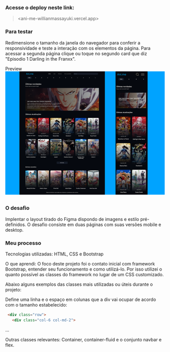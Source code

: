 ### Acesse o deploy neste link: 
><ani-me-willianmassayuki.vercel.app>

### Para testar
Redimensione o tamanho da janela do navegador para conferir a responsividade e teste a interação com os elementos da página.
Para acessar a segunda página clique ou toque no segundo card que diz "Episodio 1 Darling in the Franxx".

Preview
 ![Ani.me - Desafio de implementação de design por Codelandia](image/screenshots/ani.me1.png)
##
### O desafio

Implentar o layout tirado do Figma dispondo de imagens e estilo pré-definidos.
O desafio consiste em duas páginas com suas versões mobile e desktop.

### Meu processo

Tecnologias utilizadas:
HTML, CSS e Bootstrap

O que aprendi:
O foco deste projeto foi o contato inicial com framework Bootstrap, entender seu funcionamento e como utilizá-lo. Por isso utilizei o quanto possível as classes do framework no lugar de um CSS customizado.

Abaixo alguns exemplos das classes mais utilizadas ou úteis durante o projeto:

Define uma linha e o espaço  em colunas que a div vai ocupar de acordo com o tamanho estabelecido: 
~~~html
 <div class="row">
   <div class="col-6 col-md-2">
~~~
...

Outras classes relevantes: Container, container-fluid e o conjunto navbar e flex.




